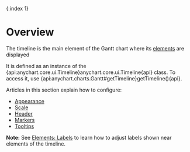 {:index 1}
# Overview

The timeline is the main element of the Gantt chart where its [elements](Elements) are displayed


It is defined as an instance of the {api:anychart.core.ui.Timeline}anychart.core.ui.Timeline{api} class. To access it, use {api:anychart.charts.Gantt#getTimeline}getTimeline(){api}.

Articles in this section explain how to configure:

* [Appearance](Appearance)
* [Scale](Scale)
* [Header](Header)
* [Markers](Markers)
* [Tooltips](Tooltips)

**Note:** See [Elements: Labels](../Elements#labels) to learn how to adjust labels shown near elements of the timeline.